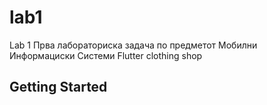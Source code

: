 # lab1

Lab 1
Прва лабораториска задача по предметот Мобилни Информациски Системи
Flutter clothing shop

## Getting Started

